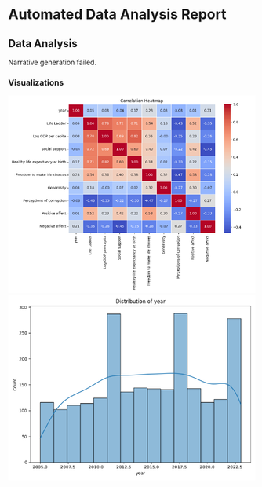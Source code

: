 # Automated Data Analysis Report

## Data Analysis

Narrative generation failed.

### Visualizations
![Correlation Heatmap](correlation_heatmap.png)
![Distribution Plot](distribution_plot.png)
